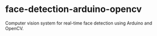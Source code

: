 # face-detection-arduino-opencv
Computer vision system for real-time face detection using Arduino and OpenCV.
